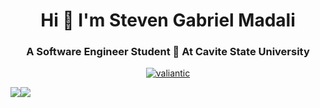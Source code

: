 <h1 align="center">Hi 👋 I'm Steven Gabriel Madali</h1>
<h3 align="center">A Software Engineer Student 🚀 At Cavite State University</h3>


<p align="center">
  <a href="https://github.com/ryo-ma/github-profile-trophy">
    <img src="https://github-profile-trophy.vercel.app/?username=valiantic&title=MultiLanguage,Commits,Repositories,Experience,Followers,Stars&column=-1" alt="valiantic" />
  </a>
</p>

<!--
<p align="center"><img align="center" src="https://github-readme-streak-stats.herokuapp.com/?user=valiantic&theme=highcontrast" alt="valiantic" /></p>


# 💫 About Me:
I am a Third-year Student at Cavite State University pursuing a Bachelor's Degree in Information Technology. I take a proactive approach to learning in the field of Technology. I'm continuously upskilling myself through personal projects, online courses that earn industry-recognized certifications, and active contributions to open-source projects on GitHub.

## 🚀 What I'm Up To

- 🌱 I’m currently learning more in-depth about Nextjs and Supabase
- 🤖 Exploring Artificial Intelligence Day by Day
- 💻  Working on self-projects daily

<h3 align="left">Connect with me:</h3>
<div align="left">
<!--   <a href="https://www.linkedin.com/in/steven-madali" target="blank"><img align="center" src="https://raw.githubusercontent.com/rahuldkjain/github-profile-readme-generator/master/src/images/icons/Social/linked-in-alt.svg" alt="www.linkedin.com/in/steven-gabriel-madali-27201b268" height="30" width="40" /></a>
<a href="https://www.instagram.com/stevemadali/" target="blank"><img align="center" src="https://raw.githubusercontent.com/rahuldkjain/github-profile-readme-generator/master/src/images/icons/Social/instagram.svg" alt="https://www.instagram.com/stevemadali/" height="30" width="40" /></a> -->
<a href="https://www.linkedin.com/in/steven-madali/"><img src="https://img.shields.io/badge/LinkedIn-%230077B5.svg?&style=for-the-badge&logo=linkedin&logoColor=white"></a><a href="https://instagram.com/stevemadali"><img src="https://img.shields.io/badge/Instagram-%23E4405F.svg?&style=for-the-badge&logo=instagram&logoColor=white"></a>

<!--
# 💻 Language and Tools:
<p align="left">
  <a href="https://skillicons.dev">
    <img src="https://skillicons.dev/icons?i=html,css,bootstrap,figma,git,github,javascript,typescript,react,nextjs,tailwind,supabase,python,mysql,php&theme=dark" />
  </a>
</p> 

<div align="center">
   <img src="https://github-readme-activity-graph.vercel.app/graph?username=valiantic&radius=16&theme=highcontrast&area=true&order=5" height="300" alt="Activity Graph"  />
</div> -->
